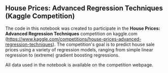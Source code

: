 ## House Prices: Advanced Regression Techniques (Kaggle Competition)

The code in this notebook was created to participate in the **House Prices: Advanced Regression Techniques** competition on kaggle.com (https://www.kaggle.com/competitions/house-prices-advanced-regression-techniques). The competition's goal is to predict house sale prices using a variety of regression models, ranging from simple linear regression to (extreme) gradient boosting regressions.

All data used in the notebook is available on the competition webpage.

